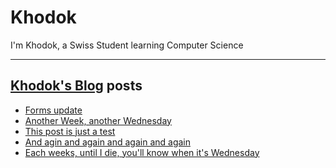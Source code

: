 # Khodok

I'm Khodok, a Swiss Student learning Computer Science

---

## [Khodok's Blog] posts

<!-- BLOG-POST-LIST:START -->
- [Forms update](https://blog.khodok.xyz/post/forms-update-first/)
- [Another Week, another Wednesday](https://blog.khodok.xyz/post/another-week-another-wednesday/)
- [This post is just a test](https://blog.khodok.xyz/post/this-post-is-just-a-test/)
- [And agin and again and again and again](https://blog.khodok.xyz/post/and-agin-and-again-and-again-and-again/)
- [Each weeks, until I die, you'll know when it's Wednesday](https://blog.khodok.xyz/post/each-weeks-until-i-die-youll-know-when-its-wednesday/)
<!-- BLOG-POST-LIST:END -->

[khodok's blog]: https://khoding.github.io/Khodirect/khoBlog "Khodok's Blog"
